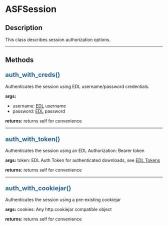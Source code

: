 # ASFSession

## Description

This class describes session authorization options.

***

## Methods

### <span style="color: #236192; font-size: 20px;">auth_with_creds()</span>

Authenticates the session using EDL username/password credentials.

**args:**

- username: [EDL](https://urs.earthdata.nasa.gov/) username
- password: [EDL](https://urs.earthdata.nasa.gov/) password

**returns:** returns self for convenience

***

### <span style="color: #236192; font-size: 20px;">auth_with_token()</span>

Authenticates the session using an EDL Authorization: Bearer token

**args:**
token: EDL Auth Token for authenticated downloads, see [EDL Tokens](https://urs.earthdata.nasa.gov/user_tokens)

**returns:** returns self for convenience

***

### <span style="color: #236192; font-size: 20px;">auth_with_cookiejar()</span>

Authenticates the session using a pre-existing cookiejar

**args:**
cookies: Any http.cookiejar compatible object

**returns:** returns self for convenience
